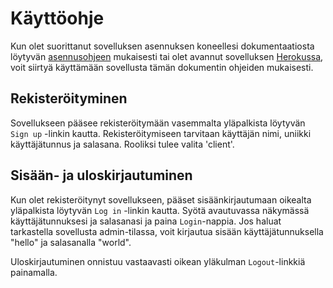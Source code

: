 # Käyttöohje

Kun olet suorittanut sovelluksen asennuksen koneellesi dokumentaatiosta löytyvän [asennusohjeen](installation.md) mukaisesti tai olet avannut sovelluksen [Herokussa](https://tsoha-harjoitus.herokuapp.com/), voit siirtyä käyttämään sovellusta tämän dokumentin ohjeiden mukaisesti.

## Rekisteröityminen

Sovellukseen pääsee rekisteröitymään vasemmalta yläpalkista löytyvän `Sign up` -linkin kautta. Rekisteröitymiseen tarvitaan käyttäjän nimi, uniikki käyttäjätunnus ja salasana. Rooliksi tulee valita 'client'.

## Sisään- ja uloskirjautuminen

Kun olet rekisteröitynyt sovellukseen, pääset sisäänkirjautumaan oikealta yläpalkista löytyvän `Log in` -linkin kautta. Syötä avautuvassa näkymässä käyttäjätunnuksesi ja salasanasi ja paina `Login`-nappia. Jos haluat tarkastella sovellusta admin-tilassa, voit kirjautua sisään käyttäjätunnuksella "hello" ja salasanalla "world".

Uloskirjautuminen onnistuu vastaavasti oikean yläkulman `Logout`-linkkiä painamalla.

